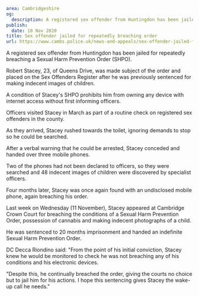 ```yaml
area: Cambridgeshire
og:
  description: A registered sex offender from Huntingdon has been jailed for repeatedly breaching a Sexual Harm Prevention Order (SHPO).
publish:
  date: 18 Nov 2020
title: Sex offender jailed for repeatedly breaching order
url: https://www.cambs.police.uk/news-and-appeals/sex-offender-jailed-for-repeatedly-breaching-order-2020
```

A registered sex offender from Huntingdon has been jailed for repeatedly breaching a Sexual Harm Prevention Order (SHPO).

Robert Stacey, 23, of Queens Drive, was made subject of the order and placed on the Sex Offenders Register after he was previously sentenced for making indecent images of children.

A condition of Stacey's SHPO prohibits him from owning any device with internet access without first informing officers.

Officers visited Stacey in March as part of a routine check on registered sex offenders in the county.

As they arrived, Stacey rushed towards the toilet, ignoring demands to stop so he could be searched.

After a verbal warning that he could be arrested, Stacey conceded and handed over three mobile phones.

Two of the phones had not been declared to officers, so they were searched and 48 indecent images of children were discovered by specialist officers.

Four months later, Stacey was once again found with an undisclosed mobile phone, again breaching his order.

Last week on Wednesday (11 November), Stacey appeared at Cambridge Crown Court for breaching the conditions of a Sexual Harm Prevention Order, possession of cannabis and making indecent photographs of a child.

He was sentenced to 20 months imprisonment and handed an indefinite Sexual Harm Prevention Order.

DC Decca Riondino said: "From the point of his initial conviction, Stacey knew he would be monitored to check he was not breaching any of his conditions and his electronic devices.

"Despite this, he continually breached the order, giving the courts no choice but to jail him for his actions. I hope this sentencing gives Stacey the wake-up call he needs."
